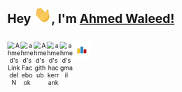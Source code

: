 
</div>

# Hey <img src="https://github.com/Ahmed-walid/Ahmed-walid/blob/main/wave.gif" width="40px">, I'm [Ahmed Waleed!](https://github.com/Ahmed-walid) 

<br/>


<div align="center">

<a href="https://www.linkedin.com/in/ahmed-waleed-a9b7371a4">
  <img align="left" alt="Ahmed's LinkdeIN" width="30px" src="https://image.flaticon.com/icons/svg/2111/2111465.svg" draggable="false" />
</a>
<a href="https://www.facebook.com/ahmed.waleed.794/">
  <img align="left" alt="ahmed's Facebook" width="30px" src="https://image.flaticon.com/icons/svg/2111/2111342.svg" draggable="false" />
</a>
<a href="https://github.com/Ahmed-walid">
  <img align="left" alt="Ahmed's github" width="30px" src="https://image.flaticon.com/icons/svg/2111/2111432.svg" draggable="false" />
</a>
<a href="https://www.hackerrank.com/Ahmed_Waleed003?hr_r=1">
  <img align="left" alt="ahmed's hackerrank" width="30px" src="https://assets.brandfolder.com/y9ol94wb/v/331198/view@2x.png?v=1591971279" draggable="false" />
</a>
<a href="mailto:ahmed.ibrahim003@eng-st.cu.edu.eg">
  <img align="left" alt="ahmed's gmail" width="30px" src="https://image.flaticon.com/icons/svg/732/732200.svg" draggable="false" />
</a>

<a href="https://codeforces.com/profile/Ahmed_win">
  <img align="left" alt="ahmed's codeforces" width="40px" src="https://github.com/Ahmed-walid/Ahmed-walid/blob/master/icon.svg" draggable="false" />
</a>


</div>


<!--
**Ahmed-walid/Ahmed-walid** is a ✨ _special_ ✨ repository because its `README.md` (this file) appears on your GitHub profile.

Here are some ideas to get you started:

- 🔭 I’m currently working on ...
- 🌱 I’m currently learning ...
- 👯 I’m looking to collaborate on ...
- 🤔 I’m looking for help with ...
- 💬 Ask me about ...
- 📫 How to reach me: ...
- 😄 Pronouns: ...
- ⚡ Fun fact: ...
-->
